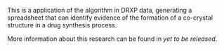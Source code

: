 This is a application of the algorithm in DRXP data, generating a spreadsheet that can identify evidence of the formation of a co-crystal
structure in a drug synthesis process.

More information about this research can be found in *yet to be released*.
